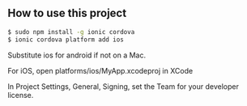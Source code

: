 ## How to use this project


```bash
$ sudo npm install -g ionic cordova
$ ionic cordova platform add ios
```

Substitute ios for android if not on a Mac.

For iOS, open platforms/ios/MyApp.xcodeproj in XCode

In Project Settings, General, Signing, set the Team for your developer license.



